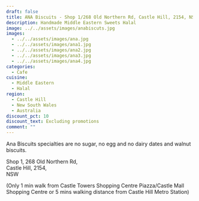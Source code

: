 ```yaml
---
draft: false
title: ANA Biscuits - Shop 1/268 Old Northern Rd, Castle Hill, 2154, NSW
description: Handmade Middle Eastern Sweets Halal
image: ../../assets/images/anabiscuts.jpg
images:
  - ../../assets/images/ana.jpg
  - ../../assets/images/ana1.jpg
  - ../../assets/images/ana2.jpg
  - ../../assets/images/ana3.jpg
  - ../../assets/images/ana4.jpg
categories:
  - Cafe
cuisine:
  - Middle Eastern
  - Halal
region:
  - Castle Hill
  - New South Wales
  - Australia
discount_pct: 10
discount_text: Excluding promotions
comment: ""
---
```

Ana Biscuits specialties are no sugar, no egg and no dairy dates and walnut biscuits.

Shop 1, 268 Old Northern Rd, \
Castle Hill, 2154, \
NSW

(Only 1 min walk from Castle Towers Shopping Centre Piazza/Castle Mall Shopping Centre or 5 mins walking distance from Castle Hill Metro Station)
